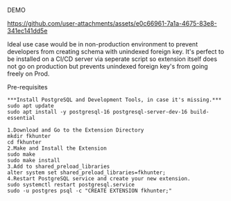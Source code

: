 DEMO

https://github.com/user-attachments/assets/e0c66961-7a1a-4675-83e8-341ec141dd5e



Ideal use case would be in non-production environment to prevent developers from creating schema with unindexed foreign key. It's perfect to be installed on a CI/CD server via seperate script so extension itself does not go on production but prevents unindexed foreign key's from going freely on Prod.



Pre-requisites 
```
***Install PostgreSQL and Development Tools, in case it's missing.***
sudo apt update
sudo apt install -y postgresql-16 postgresql-server-dev-16 build-essential
```

```
1.Download and Go to the Extension Directory
mkdir fkhunter
cd fkhunter
2.Make and Install the Extension
sudo make
sudo make install
3.Add to shared_preload_libraries
alter system set shared_preload_libraries=fkhunter;
4.Restart PostgreSQL service and create your new extension.
sudo systemctl restart postgresql.service
sudo -u postgres psql -c "CREATE EXTENSION fkhunter;"



